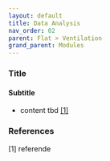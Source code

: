 ```yaml
---
layout: default
title: Data Analysis
nav_order: 02
parent: Flat > Ventilation
grand_parent: Modules
---
```


### Title
#### Subtitle
- content tbd <a href="#referencename">[1]</a>

### References
<a id="referencename">[1]</a> referende <br>